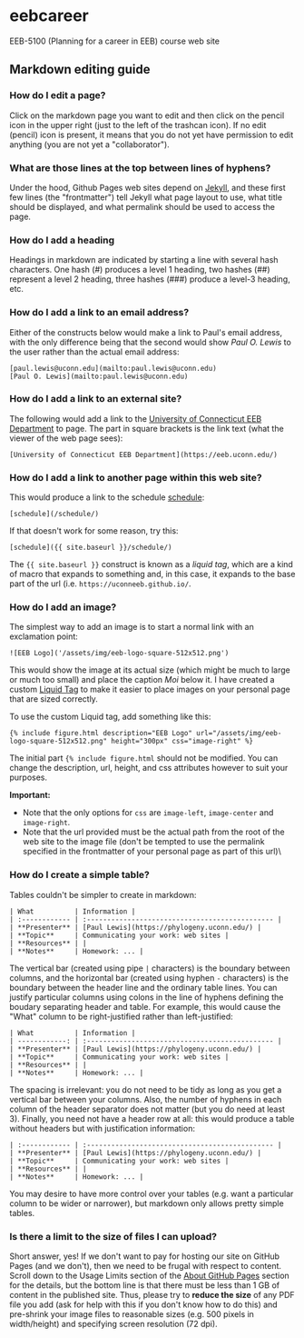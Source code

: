 # eebcareer
EEB-5100 (Planning for a career in EEB) course web site

## Markdown editing guide

### How do I edit a page?

Click on the markdown page you want to edit and then click on the pencil icon in the upper right (just to the left of the trashcan icon). If no edit (pencil) icon is present, it means that you do not yet have permission to edit anything (you are not yet a "collaborator").

### What are those lines at the top between lines of hyphens?

Under the hood, Github Pages web sites depend on [Jekyll](https://jekyllrb.com), and these first few lines (the "frontmatter") tell Jekyll what page layout to use, what title should be displayed, and what permalink should be used to access the page.

### How do I add a heading

Headings in markdown are indicated by starting a line with several hash characters. One hash (#) produces a level 1 heading, two hashes (##) represent a level 2 heading, three hashes (###) produce a level-3 heading, etc.

### How do I add a link to an email address?

Either of the constructs below would make a link to Paul's email address, with the only difference being that the second would show _Paul O. Lewis_ to the user rather than the actual email address:
~~~~~~
[paul.lewis@uconn.edu](mailto:paul.lewis@uconn.edu)
[Paul O. Lewis](mailto:paul.lewis@uconn.edu)
~~~~~~

### How do I add a link to an external site?

The following would add a link to the [University of Connecticut EEB Department](https://eeb.uconn.edu/) to  page. The 
part in square brackets is the link text (what the viewer of the web page sees):
~~~~~~
[University of Connecticut EEB Department](https://eeb.uconn.edu/)
~~~~~~

### How do I add a link to another page within this web site?

This would produce a link to the schedule [schedule](/schedule/):
~~~~~~
[schedule](/schedule/)
~~~~~~

If that doesn't work for some reason, try this:
~~~~~~
[schedule]({{ site.baseurl }}/schedule/)
~~~~~~
The `{{ site.baseurl }}` construct is known as a _liquid tag_, which are a kind of macro that expands to something and, in this case, it expands to the base part of the url (i.e. `https://uconneeb.github.io/`.

### How do I add an image?

The simplest way to add an image is to start a normal link with an exclamation point:
~~~~~~
![EEB Logo]('/assets/img/eeb-logo-square-512x512.png')
~~~~~~
This would show the image at its actual size (which might be much to large or much too small) and  place the caption _Moi_ below it. I have created a custom [Liquid Tag](https://jekyllrb.com/docs/liquid/tags/) to make it easier to place images on your personal page that are sized correctly. 

To use the custom Liquid tag, add something like this:
~~~~~~
{% include figure.html description="EEB Logo" url="/assets/img/eeb-logo-square-512x512.png" height="300px" css="image-right" %}
~~~~~~
The initial part `{% include figure.html` should not be modified. You can change the 
description, url, height, and css attributes however to suit your purposes. 

**Important:**
* Note that the only options for `css` are `image-left`, `image-center` and `image-right`.
* Note that the url provided must be the actual path from the root of the web site 
to the image file (don't be tempted to use the permalink specified in the frontmatter
of your personal page as part of this url)\

### How do I create a simple table?

Tables couldn't be simpler to create in markdown:
~~~~~~
| What          | Information |
| :------------ | :---------------------------------------------- |
| **Presenter** | [Paul Lewis](https://phylogeny.uconn.edu/) |
| **Topic**     | Communicating your work: web sites |
| **Resources** | |
| **Notes**     | Homework: ... |
~~~~~~

The vertical bar (created using pipe `|` characters) is the boundary between columns, and
the horizontal bar (created using hyphen `-` characters) is the boundary between the header line and the ordinary table lines. You can justify particular columns using colons in  the line of hyphens defining the boudary separating header and table. For example, this would cause the "What" column to be right-justified rather than left-justified:
~~~~~~
| What          | Information |
| ------------: | :---------------------------------------------- |
| **Presenter** | [Paul Lewis](https://phylogeny.uconn.edu/) |
| **Topic**     | Communicating your work: web sites |
| **Resources** | |
| **Notes**     | Homework: ... |
~~~~~~

The spacing is irrelevant: you do not need to be tidy as long as you get a vertical bar
between your columns. Also, the number of hyphens in each column of the header separator
does not matter (but you do need at least 3). Finally, you need not have a header row at all: this would produce a table without headers but with justification information:
~~~~~~
| :------------ | :---------------------------------------------- |
| **Presenter** | [Paul Lewis](https://phylogeny.uconn.edu/) |
| **Topic**     | Communicating your work: web sites |
| **Resources** | |
| **Notes**     | Homework: ... |
~~~~~~

You may desire to have more control over your tables (e.g. want a particular column to be
wider or narrower), but markdown only allows pretty simple tables.

### Is there a limit to the size of files I can upload?

Short answer, yes! If we don't want to pay for hosting our site on GitHub Pages (and we don't), then we need to be frugal with respect to content. Scroll down to the Usage Limits section of the [About GitHub Pages](https://help.github.com/en/github/working-with-github-pages/about-github-pages) 
section for the details, but the bottom line is that there must be less than 1 GB of 
content in the published site. Thus, please try to **reduce the size** of any PDF file 
you add (ask for help with this if you don't know how to do this) and pre-shrink your image files to reasonable sizes (e.g. 500 pixels in width/height) and specifying screen resolution (72 dpi).
